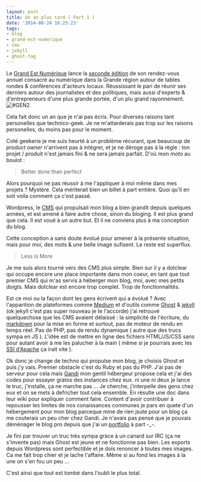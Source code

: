```yaml
---
layout: post
title: Un an plus tard ( Part 1 )
date: '2014-08-24 16:25:23'
tags:
- blog
- grand-est-numerique
- cms
- jekyll
- ghost-tag
---
```


Le [Grand Est Numérique](http://grandestnumerique.org) lance la [seconde édition](http://grandestnumerique.org/gen2) de son rendez-vous annuel consacré au numérique dans la Grande région autour de tables rondes & conférences d'acteurs locaux. Réussissant le pari de réunir ses derniers autour des journalistes et des politiques, mais aussi d'experts & d'entrepreneurs d'une plus grande portée, d'un plu grand rayonnement.
![#GEN2](/content/images/2014/Aug/10355763_258656840993333_8282077741968580059_n.jpg)

Cela fait donc un an que je n'ai pas écris. Pour diverses raisons tant personelles que technico-geek. Je ne m'attarderais pas trop sur les raisons personelles, du moins pas pour le moment.

Coté geekerie je me suis heurté à un problème récurant, que beaucoup de _product owner_ n'arrivent pas à intégrer, et je ne déroge pas à la règle : ton projet / produit n'est jamais fini & ne sera jamais parfait. D'où mon _moto_ au boulot : 

> Better done than perfect

Alors pourquoi ne pas réussir à me l'appliquer à moi même dans mes projets ? Mystère. Cela mériterait bien un billet à part entière. Quoi qu'il en soit voila comment ça c'est passé.

Wordpress, le [CMS](http://en.wikipedia.org/wiki/Content_management_system) qui propulsait mon blog a bien grandit depuis quelques années, et est amené à faire autre chose, sinon du bloging. Il est plus grand que cela. Il est voué à un autre but. Et il ne conviens plus à ma conception du blog. 

Cette conception a sans doute évolué pour amener à la présente situation, mais pour moi, des mots & une belle image sufisent. Le reste est superflux.  

> Less is More

Je me suis alors tourné vers des CMS plus simple. Bien sur il y a dotclear qui occupe encore une place importante dans mon coeur, en tant que tout premier CMS qui m'as servis à héberger mon blog, moi, avec mes petits doigts. Mais dotclear est encore trop complet. Trop de fonctionnalités. 

Est ce moi ou la façon dont les gens écrivent qui a évolué ? Avec l'apparition de plateformes comme [Medium](http://medium.com/@clawfire) et d'outils comme [Ghost](http://ghost.io) & [jekyll](http://jekyllrb.com/) (ok jekyll c'est pas super nouveau je te l'accorde) j'ai retrouvé quelquechose que les CMS avaient délaissé : la simplicité de l'écriture, du [markdown](https://fr.wikipedia.org/wiki/Markdown) pour la mise en forme et surtout, pas de moteur de rendu en temps réel. Pas de PHP, pas de rendu dynamique ( autre que des trucs sympa en JS ). L'idée est de mettre en ligne des fichiers HTML/JS/CSS sans pour autant avoir à me les palucher à la main ( même si je pourrais avec les [SSI d'Apache](http://httpd.apache.org/docs/current/howto/ssi.html) ça irait vite ).

Ok donc je change de techno qui propulse mon blog, je choisis Ghost et puis j'y vais. Premier obstacle c'est du Ruby et pas du PHP. J'ai pas de serveur pour cela mais [Gandi](htpt://gandi.net) mon gentil hébergeur propose cela et j'ai des codes pour essayer gratos des instances chez eux. ni une ni deux je lance le truc, j'installe, ça ne marche pas ... Je cherche, j'interpelle des gens chez eux et on se mets à defricher tout cela ensemble. En résulte une doc dans leur wiki pour expliquer comment faire. Content d'avoir contribuer à repousser les limites de nos conaissances communes je pars en quete d'un hébergement pour mon blog parceque mine de rien jsute pour un blog ça me couterais un peu cher chez Gandi. Je n'avais pas pensé que je pouvais déménager le blog pro depuis que j'ai un [portfolio](http://thibault.dunked.com) à part -_-.

Je fini par trouver un truc très sympa gràce à un canard sur IRC (ça ne s'invente pas) mais Ghost est jeune et ne fonctionne pas bien. Les exports depuis Wordpress sont perfectible et je dois renoncer à toutes mes images. Ca me fait trop chier et je lache l'affaire. Même si au fond les images à la une on s'en fou un peu ... 

C'est ainsi que tout est tombé dans l'oubli le plus total.